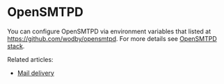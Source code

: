 # OpenSMTPD

You can configure OpenSMTPD via environment variables that listed at https://github.com/wodby/opensmtpd. For more details see [OpenSMTPD stack](https://cloud.wodby.com/stackhub/a545abfe-6882-4d47-b7b6-0e49516cefb7). 

Related articles:

* [Mail delivery](../mail-delivery.md)
